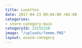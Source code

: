```yaml
---
title: Lunettes
date: 2017-04-23 09:04:00 +02:00
categories:
- store-category-main
categoryId: 23215228
image: "/uploads/femme.PNG"
layout: ecwid-category
---
```


